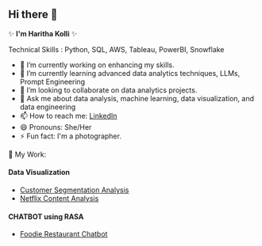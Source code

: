 ## Hi there 👋


 ✨ **I'm Haritha Kolli** ✨ 

Technical Skills : Python, SQL, AWS, Tableau, PowerBI, Snowflake

- 🔭 I’m currently working on enhancing my skills.
- 🌱 I’m currently learning advanced data analytics techniques, LLMs, Prompt Engineering
- 👯 I’m looking to collaborate on data analytics projects.
- 💬 Ask me about data analysis, machine learning, data visualization, and data engineering
- 📫 How to reach me: [LinkedIn](https://www.linkedin.com/in/rama-k-info)
- 😄 Pronouns: She/Her
- ⚡ Fun fact: I'm a photographer.

📖 My Work:

#### Data Visualization 
- [Customer Segmentation Analysis](https://github.com/Haritha-kolli/DataAnalytics-Visualizations-Showcase/blob/main/CustomerSegmentation_ClusterAnalysis.pdf)
- [Netflix Content Analysis](https://github.com/Haritha-kolli/DataAnalytics-Visualizations-Showcase/blob/main/NetflixContentAnalysis_DataAnalysis_Tableau.pdf)



#### CHATBOT using RASA
- [Foodie Restaurant Chatbot](https://github.com/Haritha-kolli/RASA_FoodieChatbot)





